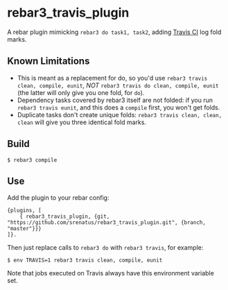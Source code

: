 rebar3_travis_plugin
====================

A rebar plugin mimicking `rebar3 do task1, task2`, adding [Travis CI](https://travis-ci.org) log fold marks.

Known Limitations
-----------------

- This is meant as a replacement for do, so you'd use `rebar3 travis clean, compile, eunit`, *NOT* `rebar3 travis do clean, compile, eunit` (the latter will only give you one fold, for `do`).
- Dependency tasks covered by rebar3 itself are not folded: if you run `rebar3 travis eunit`, and this does a `compile` first, you won't get folds.
- Duplicate tasks don't create unique folds: `rebar3 travis clean, clean, clean` will give you three identical fold marks.

Build
-----

    $ rebar3 compile

Use
---

Add the plugin to your rebar config:

    {plugins, [
        { rebar3_travis_plugin, {git, "https://github.com/srenatus/rebar3_travis_plugin.git", {branch, "master"}}}
    ]}.

Then just replace calls to `rebar3 do` with `rebar3 travis`, for example:

    $ env TRAVIS=1 rebar3 travis clean, compile, eunit

Note that jobs executed on Travis always have this environment variable set.
